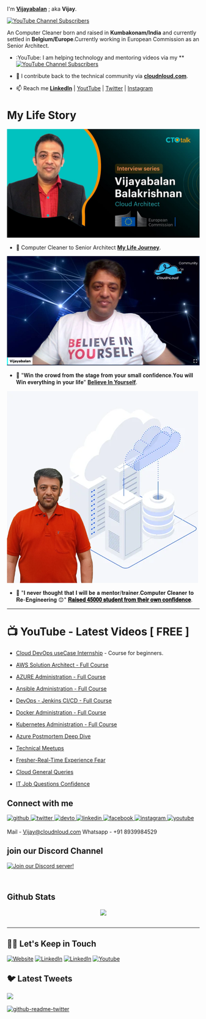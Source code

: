 I'm **[Vijayabalan](https://www.linkedin.com/in/vijaystack/)** ; aka **Vijay**. 

[![YouTube Channel Subscribers](https://img.shields.io/youtube/channel/subscribers/UC6CgCP0qos4Cbz6FCxW3_jw?label=Subscribe%20to%20YouTube%20Channel&style=social)](https://www.youtube.com/c/CloudnLoud?sub_confirmation=1)

An Computer Cleaner born and raised in **Kumbakonam/India** and currently settled in **Belgium/Europe**.Currently working in European Commission as an Senior Architect.

- :YouTube: I am helping technology and mentoring videos via my **[![YouTube Channel Subscribers](https://img.shields.io/youtube/channel/subscribers/UC6CgCP0qos4Cbz6FCxW3_jw?label=Subscribe%20to%20YouTube%20Channel&style=social)](https://www.youtube.com/c/CloudnLoud?sub_confirmation=1)

- :newspaper: I contribute back to the technical community via **[cloudnloud.com](https://www.cloudnloud.com/)**.

- :mailbox: Reach me **[LinkedIn](https://www.linkedin.com/in/vijaystack/)** | [YoutTube](https://www.youtube.com/c/CloudnLoud?sub_confirmation=1) | [Twitter](https://twitter.com/bvijaycom) | [Instagram](https://www.instagram.com/bvijaycom/)

# My Life Story

[![Watch the video](ctotalk.jpeg)](https://blog.ctotalk.in/building-highly-accurate-fraud-detection-system-1a39b1f7014e)

- :newspaper: Computer Cleaner to Senior Architect **[My Life Journey](https://www.linkedin.com/feed/update/urn:li:activity:6925568536266317824/)**.


[![Watch the video](believeyourself.png)](https://www.linkedin.com/feed/update/urn:li:activity:6909874259729223680/)

- :newspaper: "𝐖𝐢𝐧 𝐭𝐡𝐞 𝐜𝐫𝐨𝐰𝐝 𝐟𝐫𝐨𝐦 𝐭𝐡𝐞 𝐬𝐭𝐚𝐠𝐞 𝐟𝐫𝐨𝐦 𝐲𝐨𝐮𝐫 𝐬𝐦𝐚𝐥𝐥 𝐜𝐨𝐧𝐟𝐢𝐝𝐞𝐧𝐜𝐞.𝐘𝐨𝐮 𝐰𝐢𝐥𝐥 𝐖𝐢𝐧 𝐞𝐯𝐞𝐫𝐲𝐭𝐡𝐢𝐧𝐠 𝐢𝐧 𝐲𝐨𝐮𝐫 𝐥𝐢𝐟𝐞" **[Believe In Yourself](https://www.linkedin.com/feed/update/urn:li:activity:6909874259729223680/)**.

[![Watch the video](journey.png)](https://www.linkedin.com/feed/update/urn:li:activity:6930481278328692736/)

- :newspaper: "𝐈 𝐧𝐞𝐯𝐞𝐫 𝐭𝐡𝐨𝐮𝐠𝐡𝐭 𝐭𝐡𝐚𝐭 𝐈 𝐰𝐢𝐥𝐥 𝐛𝐞 𝐚 𝐦𝐞𝐧𝐭𝐨𝐫/𝐭𝐫𝐚𝐢𝐧𝐞𝐫.𝐂𝐨𝐦𝐩𝐮𝐭𝐞𝐫 𝐂𝐥𝐞𝐚𝐧𝐞𝐫 𝐭𝐨 𝐑𝐞-𝐄𝐧𝐠𝐢𝐧𝐞𝐞𝐫𝐢𝐧𝐠 😊" **[𝐑𝐚𝐢𝐬𝐞𝐝 𝟒𝟓𝟎𝟎𝟎 𝐬𝐭𝐮𝐝𝐞𝐧𝐭 𝐟𝐫𝐨𝐦 𝐭𝐡𝐞𝐢𝐫 𝐨𝐰𝐧 𝐜𝐨𝐧𝐟𝐢𝐝𝐞𝐧𝐜𝐞](https://www.linkedin.com/feed/update/urn:li:activity:6930481278328692736/)**.

--- 
# :tv: YouTube - Latest Videos [ FREE ]

- [Cloud DevOps useCase Internship](https://www.youtube.com/playlist?list=PLh_VNk4-EHTMr69lm4Jxbl-9Vz5zc1Apl) - Course for beginners.
- [AWS Solution Architect - Full Course](https://www.youtube.com/watch?v=kdqaP1PWPQI&list=PLh_VNk4-EHTNuNVfq9D8WoA2YQBvgV1Jt)
- [AZURE Administration - Full Course](https://www.youtube.com/watch?v=3WW95LThR0k&list=PLh_VNk4-EHTPgpEEUkj4G7gXqV47yIz7r)
- [Ansible Administration - Full Course](https://www.youtube.com/watch?v=LhKucikHpVs&list=PLh_VNk4-EHTNbb18pkpZy_fnG2Dn0n6QR)
- [DevOps - Jenkins CI/CD - Full Course](https://www.youtube.com/watch?v=rN6f8pyrOI8&list=PLh_VNk4-EHTN732T-CfM-7lG3fNpK__79)
- [Docker Administration - Full Course](https://www.youtube.com/watch?v=ixtJg7EGlWw&list=PLh_VNk4-EHTP5rDgNYAWgg1vvcPG8eoIV)
- [Kubernetes Administration - Full Course](https://www.youtube.com/watch?v=lv6AZCBbQ9Y&list=PLh_VNk4-EHTMhIR-NIgI4tCEHdO9U-A8F)



- [Azure Postmortem Deep Dive](https://www.youtube.com/watch?v=FFYicqW6Qto&list=PLh_VNk4-EHTNDrb2AWVvH0M1XRl0usKRc)
- [Technical Meetups](https://www.youtube.com/watch?v=cfaJY5P4sME&list=PLh_VNk4-EHTM9S6AcnQQfPno1G06HU0hC)
- [Fresher-Real-Time Experience Fear](https://www.youtube.com/watch?v=pLgckrrPY08&list=PLh_VNk4-EHTOWg4VL7_v_Ql7DsNW0DGtn)
- [Cloud General Queries](https://www.youtube.com/watch?v=uIMKuwMP5Uc&list=PLh_VNk4-EHTMj1jcedUnuDNT2Xz-rJ1sy)
- [IT Job Questions Confidence](https://www.youtube.com/playlist?list=PLh_VNk4-EHTOWg4VL7_v_Ql7DsNW0DGtn)

## Connect with me  
<a href="https://github.com/cloudnloud" target="_blank">
<img src=https://img.shields.io/badge/github-%2324292e.svg?&style=for-the-badge&logo=github&logoColor=white alt=github style="margin-bottom: 5px;" />
</a>
<a href="https://twitter.com/cloudnloud" target="_blank">
<img src=https://img.shields.io/badge/twitter-%2300acee.svg?&style=for-the-badge&logo=twitter&logoColor=white alt=twitter style="margin-bottom: 5px;" />
</a>
<a href="https://dev.to/bvijaycom_16" target="_blank">
<img src=https://img.shields.io/badge/dev.to-%2308090A.svg?&style=for-the-badge&logo=dev.to&logoColor=white alt=devto style="margin-bottom: 5px;" />
</a>
<a href="https://linkedin.com/in/vijaystack" target="_blank">
<img src=https://img.shields.io/badge/linkedin-%231E77B5.svg?&style=for-the-badge&logo=linkedin&logoColor=white alt=linkedin style="margin-bottom: 5px;" />
</a>
<a href="https://www.facebook.com/vijayabalan.balakrishnan" target="_blank">
<img src=https://img.shields.io/badge/facebook-%232E87FB.svg?&style=for-the-badge&logo=facebook&logoColor=white alt=facebook style="margin-bottom: 5px;" />
</a>
<a href="https://instagram.com/bvijaycom" target="_blank">
<img src=https://img.shields.io/badge/instagram-%23000000.svg?&style=for-the-badge&logo=instagram&logoColor=white alt=instagram style="margin-bottom: 5px;" />
</a>
<a href="https://www.youtube.com/user/cloudnloud" target="_blank">
<img src=https://img.shields.io/badge/youtube-%23EE4831.svg?&style=for-the-badge&logo=youtube&logoColor=white alt=youtube style="margin-bottom: 5px;" />
</a>  
  

Mail - Vijay@cloudnloud.com
Whatsapp - +91 8939984529
  
## join our Discord Channel

[![Join our Discord server!](https://invidget.switchblade.xyz/2FB8wDG)](https://discord.gg/vbjRQGVhuF)

<br/>  



## Github Stats  
<div align="center"><img src="https://github-readme-stats.vercel.app/api?username=bvijaycom&show_icons=true&count_private=true&hide_border=true" align="center" /></div>  

<br/>

---

## 🤝🏻 Let's Keep in Touch

<p align="left">
<a href="https://cloudnloud.com/"><img alt="Website" src="https://img.shields.io/badge/Website-cloudnloud.com-blue?style=flat-square&logo=google-chrome"></a>
<a href="https://linkedin.com/in/vijaystack"><img alt="LinkedIn" src="https://img.shields.io/badge/LinkedIn-vijayabalan-blue?style=flat-square&logo=linkedin"></a>
<a href="https://twitter.com/cloudnloud"><img alt="LinkedIn" src="https://img.shields.io/badge/Twitter-cloudnloud-blue?style=flat-square&logo=twitter"></a>
<a href="https://www.youtube.com/user/cloudnloud"><img alt="Youtube" src="https://img.shields.io/badge/youtube-cloudnloud-blue?style=flat-square&logo=youtube"></a>

## 🐦 Latest Tweets

[<img src="https://img.shields.io/badge/-Follow-blue?style=for-the-badge&logo=twitter&logoColor=white"/>](https://twitter.com/cloudnloud?ref_src=twsrc%5Etfw")

[![github-readme-twitter](https://github-readme-twitter.gazf.vercel.app/api?id=cloudnloud&layout=wide)](https://github.com/gazf/github-readme-twitter)



